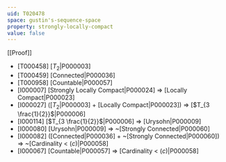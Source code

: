 ```yaml
---
uid: T020478
space: gustin's-sequence-space
property: strongly-locally-compact
value: false
---
```

[[Proof]]

* [T000458] [$T_2$|P000003]
* [T000459] [Connected|P000036]
* [T000958] [Countable|P000057]
* [I000007] [Strongly Locally Compact|P000024] => [Locally Compact|P000023]
* [I000027] ([$T_2$|P000003] + [Locally Compact|P000023]) => [$T_{3 \frac{1}{2}}$|P000006]
* [I000114] [$T_{3 \frac{1}{2}}$|P000006] => [Urysohn|P000009]
* [I000080] [Urysohn|P000009] => ~[Strongly Connected|P000060]
* [I000082] ([Connected|P000036] + ~[Strongly Connected|P000060]) => ~[Cardinality < $\mathfrak(c)$|P000058]
* [I000067] [Countable|P000057] => [Cardinality < $\mathfrak(c)$|P000058]

